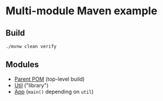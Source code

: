 # Multi-module Maven example

## Build

```
./mvnw clean verify
```

## Modules

- [Parent POM](./pom.xml) (top-level build)
- [Util](./util/pom.xml) ("library")
- [App](./app/pom.xml) (`main()` depending on `util`)
